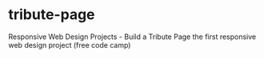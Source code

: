 # tribute-page
Responsive Web Design Projects - Build a Tribute Page
the first responsive web design project (free code camp)
